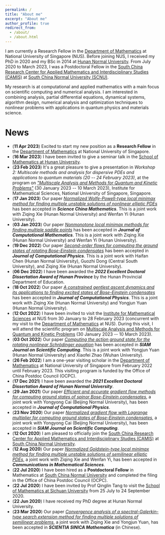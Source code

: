 ```yaml
---
permalink: /
title: "About me"
excerpt: "About me"
author_profile: true
redirect_from: 
  - /about/
  - /about.html
---
```



<!-- About Me -->
<!-- ====== -->

I am currently a Research Fellow in the [Department of Mathematics](https://www.math.nus.edu.sg) at National University of Singapore (NUS). Before joining NUS, I received my PhD in 2020 and my BSc in 2014 at [Hunan Normal University](https://www.hunnu.edu.cn). From July 2020 to March 2023, I was a Postdoctoral Fellow in the [South China Research Center for Applied Mathematics and Interdisciplinary Studies (CAMIS)](http://camis.scnu.edu.cn/) at [South China Normal University (SCNU)](https://www.scnu.edu.cn). 


My research is at computational and applied mathematics with a main focus on scientific computing and numerical analysis. I am interested in combining analysis, partial differential equations, dynamical systems, algorithm design, numerical analysis and optimization techniques to nonlinear problems with applications in quantum physics and materials science. 

<!-- My recent research topics include (i) finding multiple saddle points for nonconvex functionals involving nonlinear partial differential equations, and (ii) computing stationary states of Bose-Einstein condensates based on nonlinear Schrödinger/Gross-Pitaevskii equations.  -->


News
======
* (**11 Apr 2023**) Excited to start my new position as a **Research Fellow** in the [Department of Mathematics](https://www.math.nus.edu.sg) at National University of Singapore.
* (**16 Mar 2023**) I have been invited to give a seminar talk in the [School of Mathematics at Hunan University](http://math.hnu.edu.cn).
* (**23 Feb 2023**) It's a great pleasure to give a presentation in _Workshop 2: Multiscale methods and analysis for dispersive PDEs and applications to quantum materials	(20 -- 24 February 2023)_, at the program on [_"Multiscale Analysis and Methods for Quantum and Kinetic Problems"_](https://ims.nus.edu.sg/events/qkp2023/) (30 January 2023 -- 10 March 2023), Institute for Mathematical Sciences, National University of Singapore, Singapore.
* (**17 Jan 2023**) Our paper [_Normalized Wolfe-Powell-type local minimax method for finding multiple unstable solutions of nonlinear elliptic PDEs_](http://arxiv.org/abs/2108.05102) has been accepted in _**Science China Mathematics**_. This is a joint work with Ziqing Xie (Hunan Normal University) and Wenfan Yi (Hunan University).
* (**03 Jan 2023**) Our paper [_Nonmonotone local minimax methods for finding multiple saddle points_](http://arxiv.org/abs/2109.01865) has been accepted in _**Journal of Computational Mathematics**_. This is a joint work with Ziqing Xie (Hunan Normal University) and Wenfan Yi (Hunan University).
* (**19 Dec 2022**) Our paper [_Second-order flows for computing the ground states of rotating Bose-Einstein condensates_](https://doi.org/10.1016/j.jcp.2022.111872) has been accepted in _**Journal of Computational Physics**_. This is a joint work with Haifan Chen (Hunan Normal University), Guozhi Dong (Central South University), and Ziqing Xie (Hunan Normal University).
* (**06 Dec 2022**) I have been awarded the _**2022 Excellent Doctoral Dissertation Award of Hunan Province**_ by the Hunan Provincial Department of Education.
* (**18 Oct 2022**) Our paper [_A constrained gentlest ascent dynamics and its applications to finding excited states of Bose-Einstein condensates_](https://doi.org/10.1016/j.jcp.2022.111719) has been accepted in _**Journal of Computational Physics**_. This is a joint work with Ziqing Xie (Hunan Normal University) and Yongjun Yuan (Hunan Normal University).
* (**12 Oct 2022**) I have been invited to visit the [Institute for Mathematical Sciences](https://ims.nus.edu.sg) at NUS from 30 January to 28 February 2023 (concurrent with my visit to the [Department of Mathematics](https://www.math.nus.edu.sg) at NUS). During this visit, I will attend the scientific program on [Multiscale Analysis and Methods for Quantum and Kinetic Problems](https://ims.nus.edu.sg/events/qkp2023/) (30 January 2023 -- 10 March 2023).
* (**03 Oct 2022**) Our paper [_Computing the action ground state for the rotating nonlinear Schrödinger equation_](https://arxiv.org/abs/2203.06383) has been accepted in _**SIAM Journal on Scientific Computing**_. This is a joint work with Yongjun Yuan (Hunan Normal University) and Xiaofei Zhao (Wuhan University).
* (**26 Feb 2022**) I am a one-year visiting scholar in the [Department of Mathematics](https://www.math.nus.edu.sg) at National University of Singapore from February 2022 until February 2023. This visiting program is funded by the Office of China Postdoc Council (OCPC).
* (**17 Dec 2021**) I have been awarded the _**2021 Excellent Doctoral Dissertation Award of Hunan Normal University**_.
* (**29 Jan 2021**) Our paper [_Efficient and accurate gradient flow methods for computing ground states of spinor Bose-Einstein condensates_](https://doi.org/10.1016/j.jcp.2021.110183), a joint work with Yongyong Cai (Beijing Normal University), has been accepted in _**Journal of Computational Physics**_.
* (**23 Nov 2020**) Our paper [_Normalized gradient flow with Lagrange multiplier for computing ground states of Bose-Einstein condensates_](https://doi.org/10.1137/20M1328002), a joint work with Yongyong Cai (Beijing Normal University), has been accepted in _**SIAM Journal on Scientific Computing**_.
* (**12 Oct 2020**) I am pleased to officially join the [South China Research Center for Applied Mathematics and Interdisciplinary Studies (CAMIS)](http://camis.scnu.edu.cn/) at [South China Normal University](https://www.scnu.edu.cn).
* (**12 Aug 2020**) Our paper [_Normalized Goldstein-type local minimax method for finding multiple unstable solutions of semilinear elliptic PDEs_](https://doi.org/10.4310/CMS.2021.v19.n1.a6), a joint work with Ziqing Xie and Wenfan Yi, has been accepted in _**Communications in Mathematical Sciences**_.
* (**22 Jul 2020**) I have been hired as a **Postdoctoral Fellow** in Mathematics at [South China Normal University](https://www.scnu.edu.cn) and completed the filing in the Office of China Postdoc Council (OCPC).
* (**22 Jul 2020**) I have been invited by Prof Qinglin Tang to visit the [School of Mathematics at Sichuan University](https://math.scu.edu.cn) from 25 July to 24 September 2020.
* (**22 Jun 2020**) I have received my PhD degree at Hunan Normal University.
* (**23 Mar 2020**) Our paper [_Convergence analysis of a spectral-Galerkin-type search extension method for finding multiple solutions of semilinear problems_](https://doi.org/10.1360/SCM-2019-0357), a joint work with Ziqing Xie and Yongjun Yuan, has been accepted in _**SCIENTIA SINICA Mathematica**_ (in Chinese).




<!-- Education -->
<!-- ====== -->
<!-- * **Ph.D.**, Computational Mathematics, [Hunan Normal University](https://www.hunnu.edu.cn), 2020 <br>  -->
<!--   (Advisor: Professor [Ziqing Xie](https://mc.hunnu.edu.cn/info/1665/4995.htm))  -->
<!-- * **B.Sc.**, Information and Computational Science, [Hunan Normal University](https://www.hunnu.edu.cn), 2014 -->


<!-- Employment -->
<!-- ====== -->
<!-- * **Visiting Scholar**, [Department of Mathematics, National University of Singapore](https://www.math.nus.edu.sg), February 2022 --- present (supported by the International Postdoctoral Exchange Fellowship Program of the Office of China Postdoc Council (OCPC)) -->
<!-- * **Postdoc**, [South China Research Center for Applied Mathematics and Interdisciplinary Studies (CAMIS)](http://camis.scnu.edu.cn/), South China Normal University, October 2020 --- present <br>  -->
<!--   (Mentor: Professor [Weizhu Bao](https://blog.nus.edu.sg/matbwz/)) -->


<!-- Research -->
<!-- ====== -->
<!-- * **Research Area**: Computational and Applied Mathematics, Scientific Computing, Numerical Methods for PDEs, Multiple Solutions of Nonlinear PDEs, Nonconvex Variational Problems, Nonlinear Dispersive PDEs, Bose-Einstein Condensation, Computational Quantum Physics -->
<!-- * [Publication List](https://matwliu.github.io/publications/) -->


<!-- Grants -->
<!-- ====== -->
<!-- * **Principal Investigator**. National Natural Science Foundation of China, No. 12101252, January 2022 --- December 2024 -->
<!-- * **Principal Investigator**. Guangdong Basic and Applied Basic Research Foundation, No. 2022A1515010351, January 2022 --- December 2024 -->

<!-- _The study on regularized numerical methods for nonlinear partial differential equations with singular term_ -->
<!-- _Mathematical theory and numerical methods for quantum droplets_ -->
<!-- * **Participant**. National Natural Science Foundation of China, No. 12171148, January 2022 --- December 2025 (PI: Ziqing Xie), _The study on two types of novel methods for solving multiple solutions of nonlinear PDEs and their applications_ -->
<!-- * **Participant**. National Natural Science Foundation of China, No. 11971007, January 2020 --- December 2023 (PI: Yongjun Yuan), _The study of efficient numerical methods to simulate ground states and dynamics of general spinor Bose-Einstein condensates_ -->



<!-- Awards -->
<!-- ====== -->
<!-- * ... -->
<!-- * Excellent Doctoral Dissertation Award of Hunan Province, 2022 -->
<!-- * International Postdoctoral Exchange Fellowship Program, 2021 -->
<!-- * National Scholarship for Graduate Students, 2015 -->
<!-- * First Prize in National College Student Mathematics Contest (Hunan Division), 2013 -->
<!-- * Second Prize in China Undergraduate Mathematical Contest in Modeling, 2012 -->


